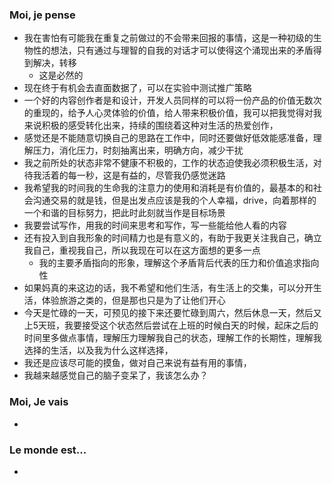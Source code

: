 ### Moi, je pense
- 我在害怕有可能我在重复之前做过的不会带来回报的事情，这是一种初级的生物性的想法，只有通过与理智的自我的对话才可以使得这个涌现出来的矛盾得到解决，转移
	- 这是必然的
- 现在终于有机会去直面数据了，可以在实验中测试推广策略
- 一个好的内容创作者是和设计，开发人员同样的可以将一份产品的价值无数次的重现的，给予人心灵体验的价值，给人带来积极价值，我可以把我觉得对我来说积极的感受转化出来，持续的围绕着这种对生活的热爱创作，
- 感觉还是不能随意切换自己的思路在工作中，同时还要做好低效能感准备，理解压力，消化压力，时刻抽离出来，明确方向，减少干扰
- 我之前所处的状态非常不健康不积极的，工作的状态迫使我必须积极生活，对待我活着的每一秒，这是有益的，尽管我仍感觉迷路
- 我希望我的时间我的生命我的注意力的使用和消耗是有价值的，最基本的和社会沟通交易的就是钱，但是出发点应该是我的个人幸福，drive，向着那样的一个和谐的目标努力，把此时此刻就当作是目标场景
- 我要尝试写作，用我的时间来思考和写作，写一些能给他人看的内容
- 还有投入到自我形象的时间精力也是有意义的，有助于我更关注我自己，确立我自己，重视我自己，所以我现在可以在这方面想的更多一点
	- 我的主要矛盾指向的形象，理解这个矛盾背后代表的压力和价值追求指向性
- 如果妈真的来这边的话，我不希望和他们生活，有生活上的交集，可以分开生活，体验旅游之类的，但是那也只是为了让他们开心
- 今天是忙碌的一天，可预见的接下来还要忙碌到周六，然后休息一天，然后又上5天班，我要接受这个状态然后尝试在上班的时候白天的时候，起床之后的时间里多做点事情，理解压力理解我自己的状态，理解工作的长期性，理解我选择的生活，以及我为什么这样选择，
- 我还是应该尽可能的摸鱼，做对自己来说有益有用的事情，
- 我越来越感觉自己的脑子变呆了，我该怎么办？




### Moi, Je vais
- 



### Le monde est...
- 